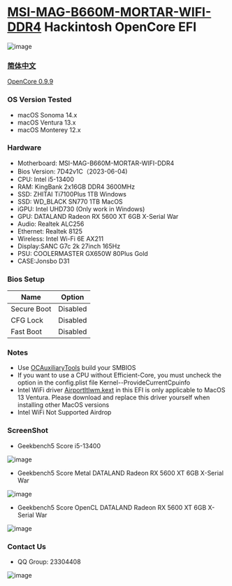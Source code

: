 # [MSI-MAG-B660M-MORTAR-WIFI-DDR4](https://www.msi.com/Motherboard/MAG-B660M-MORTAR-WIFI-DDR4) Hackintosh OpenCore EFI

![image](ScreenShot/Motherboard.png)

### [简体中文](https://github.com/hackintosh-efi/MAG-B660M-MORTAR-WIFI-DDR4-OpenCore)

[OpenCore 0.9.9](https://github.com/acidanthera/OpenCorePkg)

### OS Version Tested

- macOS Sonoma   14.x
- macOS Ventura    13.x
- macOS Monterey 12.x

### Hardware

- Motherboard: MSI-MAG-B660M-MORTAR-WIFI-DDR4
- Bios Version: 7D42v1C（2023-06-04)
- CPU: Intel i5-13400
- RAM: KingBank 2x16GB DDR4 3600MHz
- SSD: ZHITAI Ti7100Plus 1TB Windows
- SSD: WD_BLACK SN770 1TB MacOS
- iGPU: Intel UHD730 (Only work in Windows)
- GPU: DATALAND Radeon RX 5600 XT 6GB X-Serial War
- Audio: Realtek ALC256
- Ethernet: Realtek 8125
- Wireless: Intel Wi-Fi 6E AX211
- Display:SANC G7c 2k 27inch 165Hz
- PSU: COOLERMASTER GX650W 80Plus Gold
- CASE:Jonsbo D31

### Bios Setup

| Name        | Option   |
|-------------|----------|
| Secure Boot | Disabled |
| CFG Lock    | Disabled |
| Fast Boot   | Disabled |

### Notes

- Use [OCAuxiliaryTools](https://github.com/ic005k/OCAuxiliaryTools) build your SMBIOS
- If you want to use a CPU without  Efficient-Core, you must uncheck the option in the config.plist file Kernel--ProvideCurrentCpuinfo
- Intel WiFi driver [AirportItlwm.kext](https://github.com/OpenIntelWireless/itlwm/releases) in this EFI is only applicable to MacOS 13 Ventura. Please download and replace this driver yourself when installing other MacOS versions
- Intel WiFi Not Supported  Airdrop

### ScreenShot

- Geekbench5 Score i5-13400

![image](ScreenShot/Geekbench5.png)

- Geekbench5 Score Metal DATALAND Radeon RX 5600 XT 6GB X-Serial War

![image](ScreenShot/metal.png)

- Geekbench5 Score OpenCL DATALAND Radeon RX 5600 XT 6GB X-Serial War

![image](ScreenShot/opencl.png)

### Contact Us

- QQ Group: 23304408

![image](ScreenShot/QRCode.png)
